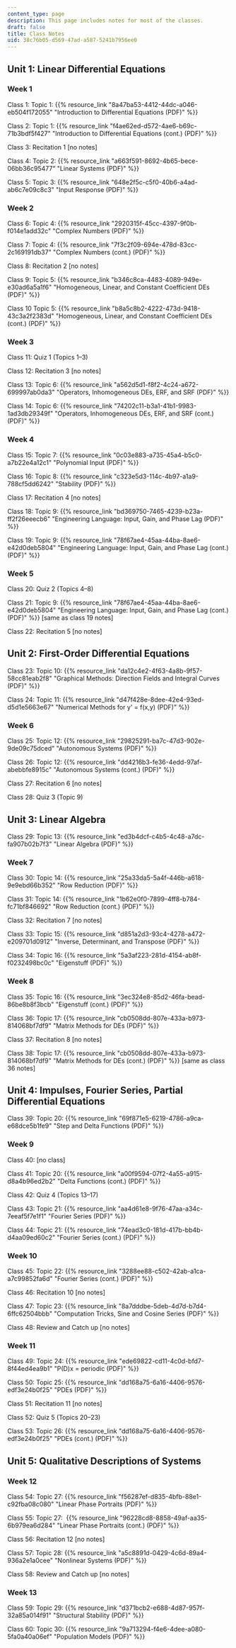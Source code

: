 ```yaml
---
content_type: page
description: This page includes notes for most of the classes.
draft: false
title: Class Notes
uid: 38c76b05-d569-47ad-a587-5241b7956ee0
---
```

## Unit 1: Linear Differential Equations

### Week 1

Class 1: Topic 1: {{% resource_link "8a47ba53-4412-44dc-a046-eb504f172055" "Introduction to Differential Equations (PDF)" %}}

Class 2: Topic 1: {{% resource_link "f4ae62ed-d572-4ae6-b69c-71b3bdf5f427" "Introduction to Differential Equations (cont.) (PDF)" %}}

Class 3: Recitation 1 \[no notes\]

Class 4: Topic 2: {{% resource_link "a663f591-8692-4b65-bece-06bb36c95477" "Linear Systems (PDF)" %}}

Class 5: Topic 3: {{% resource_link "648e2f5c-c5f0-40b6-a4ad-ab6c7e09c8c3" "Input Response (PDF)" %}}

### Week 2

Class 6: Topic 4: {{% resource_link "2920315f-45cc-4397-9f0b-f014e1add32c" "Complex Numbers (PDF)" %}}

Class 7: Topic 4: {{% resource_link "7f3c2f09-694e-478d-83cc-2c169191db37" "Complex Numbers (cont.) (PDF)" %}}

Class 8: Recitation 2 \[no notes\]

Class 9: Topic 5: {{% resource_link "b346c8ca-4483-4089-949e-e30ad6a5a1f6" "Homogeneous, Linear, and Constant Coefficient DEs (PDF)" %}}

Class 10 Topic 5: {{% resource_link "b8a5c8b2-4222-473d-9418-43c3a2f2383d" "Homogeneous, Linear, and Constant Coefficient DEs (cont.) (PDF)" %}}

### Week 3

Class 11: Quiz 1 (Topics 1–3)

Class 12: Recitation 3 \[no notes\]

Class 13: Topic 6: {{% resource_link "a562d5d1-f8f2-4c24-a672-699997ab0da3" "Operators, Inhomogeneous DEs, ERF, and SRF (PDF)" %}}

Class 14: Topic 6: {{% resource_link "74202c11-b3a1-41b1-9983-1ad3db29349f" "Operators, Inhomogeneous DEs, ERF, and SRF (cont.) (PDF)" %}}

### Week 4

Class 15: Topic 7: {{% resource_link "0c03e883-a735-45a4-b5c0-a7b22e4a12c1" "Polynomial Input (PDF)" %}}

Class 16: Topic 8: {{% resource_link "c323e5d3-114c-4b97-a1a9-788cf5dd6242" "Stability (PDF)" %}}

Class 17: Recitation 4 \[no notes\]

Class 18: Topic 9: {{% resource_link "bd369750-7465-4239-b23a-ff2f26eeecb6" "Engineering Language: Input, Gain, and Phase Lag (PDF)" %}}

Class 19: Topic 9: {{% resource_link "78f67ae4-45aa-44ba-8ae6-e42d0deb5804" "Engineering Language: Input, Gain, and Phase Lag (cont.) (PDF)" %}}

### Week 5

Class 20: Quiz 2 (Topics 4–8) 

Class 21: Topic 9: {{% resource_link "78f67ae4-45aa-44ba-8ae6-e42d0deb5804" "Engineering Language: Input, Gain, and Phase Lag (cont.) (PDF)" %}} \[same as class 19 notes\]

Class 22: Recitation 5 \[no notes\]

## Unit 2: First-Order Differential Equations

Class 23: Topic 10: {{% resource_link "da12c4e2-4f63-4a8b-9f57-58cc81eab2f8" "Graphical Methods: Direction Fields and Integral Curves (PDF)" %}}

Class 24: Topic 11: {{% resource_link "d47f428e-8dee-42e4-93ed-d5d1e5663e67" "Numerical Methods for y' = f(x,y) (PDF)" %}}

### Week 6

Class 25: Topic 12: {{% resource_link "29825291-ba7c-47d3-902e-9de09c75dced" "Autonomous Systems (PDF)" %}}

Class 26: Topic 12: {{% resource_link "dd4216b3-fe36-4edd-97af-abebbfe8915c" "Autonomous Systems (cont.) (PDF)" %}}

Class 27: Recitation 6 \[no notes\]

Class 28: Quiz 3 (Topic 9)

## Unit 3: Linear Algebra

Class 29: Topic 13: {{% resource_link "ed3b4dcf-c4b5-4c48-a7dc-fa907b02b7f3" "Linear Algebra (PDF)" %}}

### Week 7

Class 30: Topic 14: {{% resource_link "25a33da5-5a4f-446b-a618-9e9ebd66b352" "Row Reduction (PDF)" %}}

Class 31: Topic 14: {{% resource_link "1b62e0f0-7899-4ff8-b784-fc71bf846692" "Row Reduction (cont.) (PDF)" %}}

Class 32: Recitation 7 \[no notes\]

Class 33: Topic 15: {{% resource_link "d851a2d3-93c4-4278-a472-e209701d0912" "Inverse, Determinant, and Transpose (PDF)" %}}

Class 34: Topic 16: {{% resource_link "5a3af223-281d-4154-ab8f-f0232498bc0c" "Eigenstuff (PDF)" %}}

### Week 8

Class 35: Topic 16: {{% resource_link "3ec324e8-85d2-46fa-bead-86be8b8f3bcb" "Eigenstuff (cont.) (PDF)" %}}

Class 36: Topic 17: {{% resource_link "cb0508dd-807e-433a-b973-814068bf7df9" "Matrix Methods for DEs (PDF)" %}}

Class 37: Recitation 8 \[no notes\]

Class 38: Topic 17: {{% resource_link "cb0508dd-807e-433a-b973-814068bf7df9" "Matrix Methods for DEs (cont.) (PDF)" %}} \[same as class 36 notes\]

## Unit 4: Impulses, Fourier Series, Partial Differential Equations

Class 39: Topic 20: {{% resource_link "69f871e5-6219-4786-a9ca-e68dce5b1fe9" "Step and Delta Functions (PDF)" %}}

### Week 9

Class 40: \[no class\]

Class 41: Topic 20: {{% resource_link "a00f9594-07f2-4a55-a915-d8a4b96ed2b2" "Delta Functions (cont.) (PDF)" %}}

Class 42: Quiz 4 (Topics 13–17)

Class 43: Topic 21: {{% resource_link "aa4d61e8-9f76-47aa-a34c-7eeaf5f7e1f1" "Fourier Series (PDF)" %}}

Class 44: Topic 21: {{% resource_link "74ead3c0-181d-417b-bb4b-d4aa09ed60c2" "Fourier Series (cont.) (PDF)" %}}

### Week 10

Class 45: Topic 22: {{% resource_link "3288ee88-c502-42ab-a1ca-a7c99852fa6d" "Fourier Series (cont.) (PDF)" %}}

Class 46: Recitation 10 \[no notes\]

Class 47: Topic 23: {{% resource_link "8a7dddbe-5deb-4d7d-b7d4-6ffc62504bbb" "Computation Tricks, Sine and Cosine Series (PDF)" %}}

Class 48: Review and Catch up \[no notes\]

### Week 11

Class 49: Topic 24: {{% resource_link "ede69822-cd11-4c0d-bfd7-8f44ed4ea9b1" "P(D)x = periodic (PDF)" %}}

Class 50: Topic 25: {{% resource_link "dd168a75-6a16-4406-9576-edf3e24b0f25" "PDEs (PDF)" %}}

Class 51: Recitation 11 \[no notes\]

Class 52: Quiz 5 (Topics 20–23)

Class 53: Topic 26: {{% resource_link "dd168a75-6a16-4406-9576-edf3e24b0f25" "PDEs (cont.) (PDF)" %}}

## Unit 5: Qualitative Descriptions of Systems

### Week 12

Class 54: Topic 27: {{% resource_link "f56287ef-d835-4bfb-88e1-c92fba08c080" "Linear Phase Portraits (PDF)" %}}

Class 55: Topic 27:  {{% resource_link "96228cd8-8858-49af-aa35-6b979ea6d284" "Linear Phase Portraits (cont.) (PDF)" %}}

Class 56: Recitation 12 \[no notes\]

Class 57: Topic 28: {{% resource_link "a5c8891d-0429-4c6d-89a4-936a2e1a0cee" "Nonlinear Systems (PDF)" %}}

Class 58: Review and Catch up \[no notes\] 

### Week 13

Class 59: Topic 29: {{% resource_link "d371bcb2-e688-4d87-957f-32a85a014f91" "Structural Stability (PDF)" %}}

Class 60: Topic 30: {{% resource_link "9a713294-f4e6-4dee-a080-5fa0a40a06ef" "Population Models (PDF)" %}}